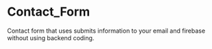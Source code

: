 # Contact_Form

Contact form that uses submits information to your email and firebase without using backend coding.

